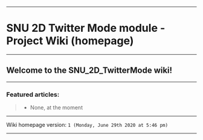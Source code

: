 
***

# SNU 2D Twitter Mode module - Project Wiki (homepage)

***

## Welcome to the SNU_2D_TwitterMode wiki!

***

### Featured articles:

> * None, at the moment

***

Wiki homepage version: `1 (Monday, June 29th 2020 at 5:46 pm)`

***
